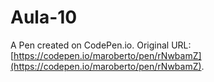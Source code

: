 # Aula-10

A Pen created on CodePen.io. Original URL: [https://codepen.io/maroberto/pen/rNwbamZ](https://codepen.io/maroberto/pen/rNwbamZ).


